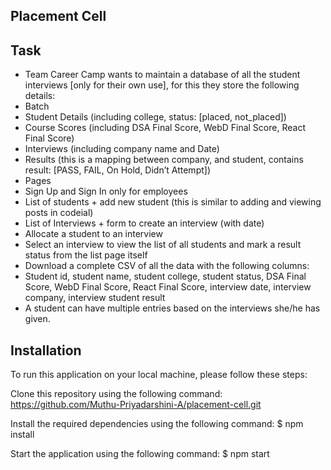 Placement Cell
--------------


Task
------
-	Team Career Camp wants to maintain a database of all the student interviews [only for their own use], for this they store the following details:
-	Batch
-	Student Details (including college, status: [placed, not_placed])
-	Course Scores (including DSA Final Score, WebD Final Score, React Final Score)
-	Interviews (including company name and Date)
-	Results (this is a mapping between company, and student, contains result: [PASS, FAIL, On Hold, Didn’t Attempt])
-	Pages
-	Sign Up and Sign In only for employees
-	List of students + add new student (this is similar to adding and viewing posts in codeial)
-	List of Interviews + form to create an interview (with date)
-	Allocate a student to an interview
-	Select an interview to view the list of all students and mark a result status from the list page itself
-	Download a complete CSV of all the data with the following columns:
-	Student id, student name, student college, student status, DSA Final Score, WebD Final Score, React Final Score, interview date, interview company, interview student result
-	A student can have multiple entries based on the interviews she/he has given.


Installation
----------------
To run this application on your local machine, please follow these steps:

Clone this repository using the following command: https://github.com/Muthu-Priyadarshini-A/placement-cell.git

Install the required dependencies using the following command: $ npm install

Start the application using the following command: $ npm start
